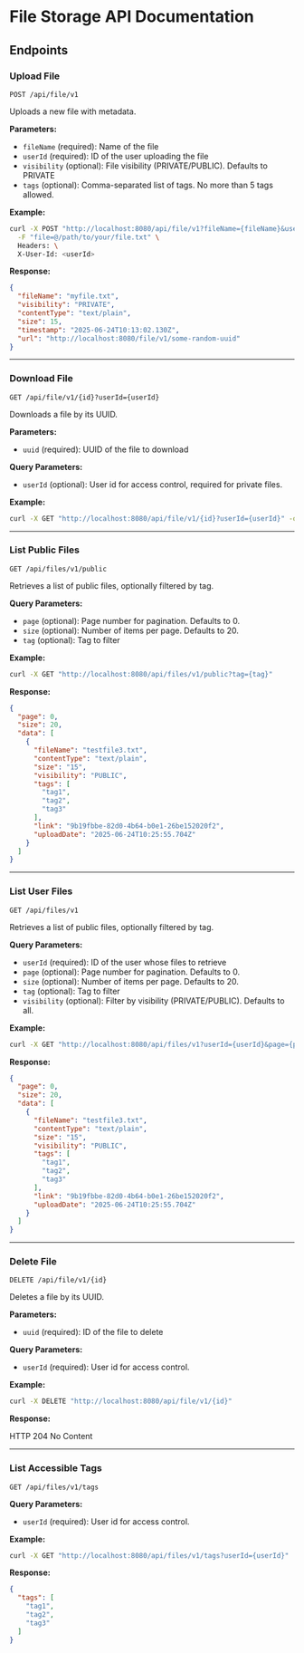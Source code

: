 # File Storage API Documentation

## Endpoints

### Upload File

`POST /api/file/v1`

Uploads a new file with metadata.

**Parameters:**

- `fileName` (required): Name of the file
- `userId` (required): ID of the user uploading the file
- `visibility` (optional): File visibility (PRIVATE/PUBLIC). Defaults to PRIVATE
- `tags` (optional): Comma-separated list of tags. No more than 5 tags allowed.

**Example:**

```bash
curl -X POST "http://localhost:8080/api/file/v1?fileName={fileName}&userId={userId}&visibility={visibility}&tags={tags}" \
  -F "file=@/path/to/your/file.txt" \
  Headers: \
  X-User-Id: <userId> 
```

**Response:**

```json
{
  "fileName": "myfile.txt",
  "visibility": "PRIVATE",
  "contentType": "text/plain",
  "size": 15,
  "timestamp": "2025-06-24T10:13:02.130Z",
  "url": "http://localhost:8080/file/v1/some-random-uuid"
}
```

---

### Download File

`GET /api/file/v1/{id}?userId={userId}`

Downloads a file by its UUID.

**Parameters:**

- `uuid` (required): UUID of the file to download

**Query Parameters:**

- `userId` (optional): User id for access control, required for private files.

**Example:**

```bash
curl -X GET "http://localhost:8080/api/file/v1/{id}?userId={userId}" -o downloaded_file.txt
```

---

### List Public Files

`GET /api/files/v1/public`

Retrieves a list of public files, optionally filtered by tag.

**Query Parameters:**

- `page` (optional): Page number for pagination. Defaults to 0.
- `size` (optional): Number of items per page. Defaults to 20.
- `tag` (optional): Tag to filter

**Example:**

```bash
curl -X GET "http://localhost:8080/api/files/v1/public?tag={tag}"
```

**Response:**

```json
{
  "page": 0,
  "size": 20,
  "data": [
    {
      "fileName": "testfile3.txt",
      "contentType": "text/plain",
      "size": "15",
      "visibility": "PUBLIC",
      "tags": [
        "tag1",
        "tag2",
        "tag3"
      ],
      "link": "9b19fbbe-82d0-4b64-b0e1-26be152020f2",
      "uploadDate": "2025-06-24T10:25:55.704Z"
    }
  ]
}
```

---

### List User Files

`GET /api/files/v1`

Retrieves a list of public files, optionally filtered by tag.

**Query Parameters:**

- `userId` (required): ID of the user whose files to retrieve
- `page` (optional): Page number for pagination. Defaults to 0.
- `size` (optional): Number of items per page. Defaults to 20.
- `tag` (optional): Tag to filter
- `visibility` (optional): Filter by visibility (PRIVATE/PUBLIC). Defaults to all.

**Example:**

```bash
curl -X GET "http://localhost:8080/api/files/v1?userId={userId}&page={page}&size={size}&tag={tag}&visibility={visibility}"
```

**Response:**

```json
{
  "page": 0,
  "size": 20,
  "data": [
    {
      "fileName": "testfile3.txt",
      "contentType": "text/plain",
      "size": "15",
      "visibility": "PUBLIC",
      "tags": [
        "tag1",
        "tag2",
        "tag3"
      ],
      "link": "9b19fbbe-82d0-4b64-b0e1-26be152020f2",
      "uploadDate": "2025-06-24T10:25:55.704Z"
    }
  ]
}
```

---

### Delete File

`DELETE /api/file/v1/{id}`

Deletes a file by its UUID.

**Parameters:**

- `uuid` (required): ID of the file to delete

**Query Parameters:**

- `userId` (required): User id for access control.

**Example:**

```bash
curl -X DELETE "http://localhost:8080/api/file/v1/{id}"
```

**Response:**

HTTP 204 No Content

---

### List Accessible Tags

`GET /api/files/v1/tags`

**Query Parameters:**

- `userId` (required): User id for access control.

**Example:**

```bash
curl -X GET "http://localhost:8080/api/files/v1/tags?userId={userId}"
```

**Response:**

```json
{
  "tags": [
    "tag1",
    "tag2",
    "tag3"
  ]
}
```